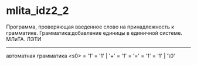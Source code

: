 # mlita_idz2_2
Программа, проверяющая введенное слово на принадлежность к грамматике. Грамматика:добавление единицы в единичной системе. МЛиТА. ЛЭТИ
________
автоматная грамматика
\<s0> = '1' <s1>
<s1> = '1' <s1> | '+' <s2>
<s2> = '1' <s3>
<s3> = '=' <s4>
<s4> = '1' <s5>
<s5> = '1' <s5> | '\0'
